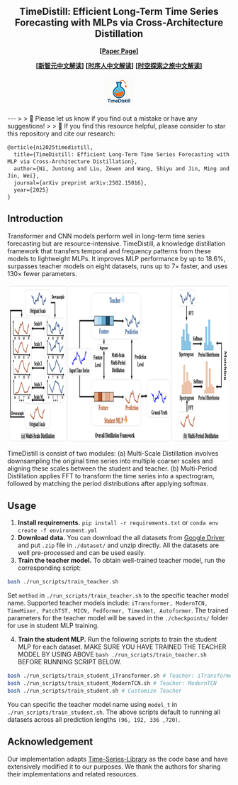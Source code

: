<div align="center">
  <!-- <h1><b> TimeDistill </b></h1> -->
  <!-- <h2><b> TimeDistill </b></h2> -->
  <h2><b> TimeDistill: Efficient Long-Term Time Series Forecasting with MLPs via Cross-Architecture Distillation </b></h2>
</div>

<!-- <div align="center">

![](https://img.shields.io/github/last-commit/lingfenggold/TimeDistill?color=green)
![](https://img.shields.io/github/stars/lingfenggold/TimeDistill?color=yellow)
![](https://img.shields.io/github/forks/lingfenggold/TimeDistill?color=lightblue)
![](https://img.shields.io/badge/PRs-Welcome-green)

</div> -->

<div align="center">

**[<a href="https://arxiv.org/abs/2502.15016">Paper Page</a>]**


**[<a href="https://mp.weixin.qq.com/s/qsZ6HCQfUb-9UFIEpyRBFg">新智元中文解读</a>]**
**[<a href="https://mp.weixin.qq.com/s/B_pAcRC5U2SK5dI4MP2SaQ">时序人中文解读</a>]**
**[<a href="https://mp.weixin.qq.com/s/v4OpI2B943uMgv7v4javJQ">时空探索之旅中文解读</a>]**

</div>

<p align="center">
<img src="./figures/logo.png" width="70">
</p>
---
>
> 🙋 Please let us know if you find out a mistake or have any suggestions!
> 
> 🌟 If you find this resource helpful, please consider to star this repository and cite our research:

```
@article{ni2025timedistill,
  title={TimeDistill: Efficient Long-Term Time Series Forecasting with MLP via Cross-Architecture Distillation},
  author={Ni, Juntong and Liu, Zewen and Wang, Shiyu and Jin, Ming and Jin, Wei},
  journal={arXiv preprint arXiv:2502.15016},
  year={2025}
}
```
## Introduction
Transformer and CNN models perform well in long-term time series forecasting but are resource-intensive. TimeDistill, a knowledge distillation framework that transfers temporal and frequency patterns from these models to lightweight MLPs. It improves MLP performance by up to 18.6%, surpasses teacher models on eight datasets, runs up to 7× faster, and uses 130× fewer parameters.
<p align="center">
<img src="./figures/framework.png" height = "360" alt="" align=center />
</p>
TimeDistill is consist of two modules: (a) Multi-Scale Distillation involves downsampling the original time series into multiple coarser scales and aligning these scales between the student and teacher. (b) Multi-Period Distillation applies FFT to transform the time series into a spectrogram, followed by matching the period distributions after applying softmax.

## Usage
1. **Install requirements.** ```pip install -r requirements.txt``` or ```conda env create -f environment.yml```
2. **Download data.** You can download the all datasets from [Google Driver](https://drive.google.com/u/0/uc?id=1NF7VEefXCmXuWNbnNe858WvQAkJ_7wuP&export=download) and put ``.zip`` file in ```./dataset/``` and unzip directly. All the datasets are well pre-processed and can be used easily. 
3. **Train the teacher model.** To obtain well-trained teacher model, run the corresponding script: 
```bash
bash ./run_scripts/train_teacher.sh
```
Set ```method``` in ```./run_scripts/train_teacher.sh``` to the specific teacher model name. Supported teacher models include: ```iTransformer, ModernTCN, TimeMixer, PatchTST, MICN, Fedformer, TimesNet, Autoformer```. The trained parameters for the teacher model will be saved in the ```./checkpoints/``` folder for use in student MLP training.

4. **Train the student MLP.** Run the following scripts to train the student MLP for each dataset. MAKE SURE YOU HAVE TRAINED THE TEACHER MODEL BY USING ABOVE ```bash ./run_scripts/train_teacher.sh``` BEFORE RUNNING SCRIPT BELOW.
```bash
bash ./run_scripts/train_student_iTransformer.sh # Teacher: iTransformer
bash ./run_scripts/train_student_ModernTCN.sh # Teacher: ModernTCN
bash ./run_scripts/train_student.sh # Customize Teacher
```
You can specific the teacher model name using ```model_t``` in ```./run_scripts/train_student.sh```. The above scripts default to running all datasets across all prediction lengths ```(96, 192, 336 ,720)```.

## Acknowledgement
Our implementation adapts [Time-Series-Library](https://github.com/thuml/Time-Series-Library) as the code base and have extensively modified it to our purposes. We thank the authors for sharing their implementations and related resources.